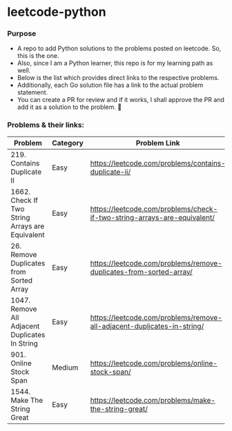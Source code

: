 # leetcode-python

### Purpose
- A repo to add Python solutions to the problems posted on leetcode. So, this is the one.
- Also, since I am a Python learner, this repo is for my learning path as well.
- Below is the list which provides direct links to the respective problems.
- Additionally, each Go solution file has a link to the actual problem statement.
- You can create a PR for review and if it works, I shall approve the PR and add it as a solution to the problem. :slightly_smiling_face:

### Problems & their links:
| Problem | Category | Problem Link |
| ------- | -------- | -------------|
| 219. Contains Duplicate II | Easy | https://leetcode.com/problems/contains-duplicate-ii/ |
| 1662. Check If Two String Arrays are Equivalent | Easy | https://leetcode.com/problems/check-if-two-string-arrays-are-equivalent/ |
| 26. Remove Duplicates from Sorted Array | Easy | https://leetcode.com/problems/remove-duplicates-from-sorted-array/ |
| 1047. Remove All Adjacent Duplicates In String | Easy | https://leetcode.com/problems/remove-all-adjacent-duplicates-in-string/ |
| 901. Online Stock Span | Medium | https://leetcode.com/problems/online-stock-span/ |
| 1544. Make The String Great | Easy | https://leetcode.com/problems/make-the-string-great/ |